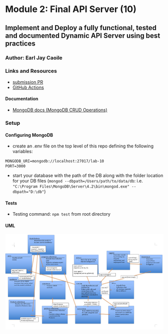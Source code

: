 # Module 2: Final API Server (10)

## Implement and Deploy a fully functional, tested and documented Dynamic API Server using best practices

### Author: Earl Jay Caoile

### Links and Resources

- [submission PR](https://github.com/js-401n15-eoc/lab-10/pull/1)
- [GitHub Actions](https://github.com/js-401n15-eoc/lab-10/actions)

#### Documentation

- [MongoDB docs (MongoDB CRUD Operations)](https://docs.mongodb.com/manual/crud/)

### Setup

#### Configuring MongoDB

- create an .env file on the top level of this repo defining the following variables:
```
MONGODB_URI=mongodb://localhost:27017/lab-10
PORT=3000
```
- start your database with the path of the DB along with the folder location for your DB files (`mongod --dbpath=/Users/path/to/data/db`: i.e. `"C:\Program Files\MongoDB\Server\4.2\bin\mongod.exe" --dbpath="D:\db"`)

#### Tests

- Testing command: `npm test` from root directory

#### UML

![UML Image](lab-10-UML.png 'uml diagram')

